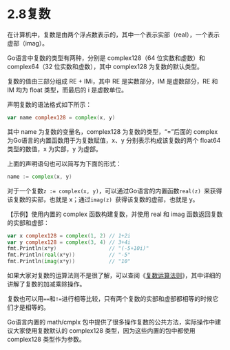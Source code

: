 # 2.8复数

在计算机中，复数是由两个浮点数表示的，其中一个表示实部（real），一个表示虚部（imag）。

Go语言中复数的类型有两种，分别是 complex128（64 位实数和虚数）和 complex64（32 位实数和虚数），其中 complex128 为复数的默认类型。

复数的值由三部分组成 RE + IMi，其中 RE 是实数部分，IM 是虚数部分，RE 和 IM 均为 float 类型，而最后的 i 是虚数单位。

声明复数的语法格式如下所示：

```go
var name complex128 = complex(x, y)
```

其中 name 为复数的变量名，complex128 为复数的类型，“=”后面的 complex 为Go语言的内置函数用于为复数赋值，x、y 分别表示构成该复数的两个 float64 类型的数值，x 为实部，y 为虚部。

上面的声明语句也可以简写为下面的形式：

```go
name := complex(x, y)
```

对于一个复数`z := complex(x, y)`，可以通过Go语言的内置函数`real(z) `来获得该复数的实部，也就是 x；通过`imag(z) `获得该复数的虚部，也就是 y。

【示例】使用内置的 complex 函数构建复数，并使用 real 和 imag 函数返回复数的实部和虚部：

```go
var x complex128 = complex(1, 2) // 1+2i
var y complex128 = complex(3, 4) // 3+4i
fmt.Println(x*y)                 // "(-5+10i)"
fmt.Println(real(x*y))           // "-5"
fmt.Println(imag(x*y))           // "10"
```

如果大家对复数的运算法则不是很了解，可以查阅《[复数运算法则](https://baike.baidu.com/item/复数运算法则/2568041?fr=aladdin)》，其中详细的讲解了复数的加减乘除操作。

复数也可以用`==`和`!=`进行相等比较，只有两个复数的实部和虚部都相等的时候它们才是相等的。

Go语言内置的 math/cmplx 包中提供了很多操作复数的公共方法，实际操作中建议大家使用复数默认的 complex128 类型，因为这些内置的包中都使用 complex128 类型作为参数。

